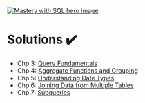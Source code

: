 [![Mastery with SQL hero image](https://www.masterywithsql.com/images/mws-hero.svg)](https://www.masterywithsql.com/)

# Solutions ✔️

* Chp 3: [Query Fundamentals](https://github.com/carlcorder/mastery-with-sql-solutions/blob/master/exercises-chp3.md)
* Chp 4: [Aggregate Functions and Grouping](https://github.com/carlcorder/mastery-with-sql-solutions/blob/master/exercises-chp4.md)
* Chp 5: [Understanding Date Types](https://github.com/carlcorder/mastery-with-sql-solutions/blob/master/exercises-chp5.md)
* Chp 6: [Joining Data from Multiple Tables](https://github.com/carlcorder/mastery-with-sql-solutions/blob/master/exercises-chp6.md)
* Chp 7: [Subqueries](https://github.com/carlcorder/mastery-with-sql-solutions/blob/master/exercises-chp7.md)
